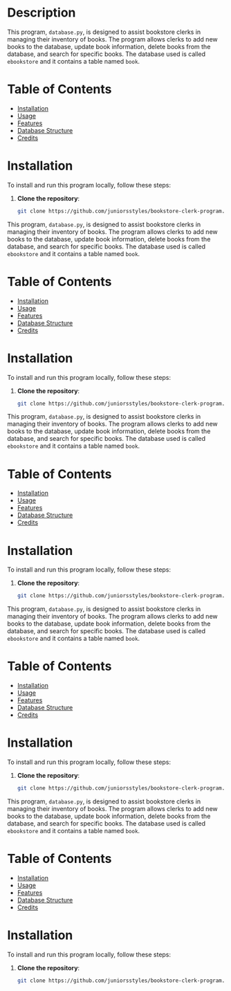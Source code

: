 # Description
This program, `database.py`, is designed to assist bookstore clerks in managing their inventory of books. The program allows clerks to add new books to the database, update book information, delete books from the database, and search for specific books. The database used is called `ebookstore` and it contains a table named `book`.

# Table of Contents
- [Installation](#installation)
- [Usage](#usage)
- [Features](#features)
- [Database Structure](#database-structure)
- [Credits](#credits)

# Installation
To install and run this program locally, follow these steps:

1. **Clone the repository**:
   ```sh
   git clone https://github.com/juniorsstyles/bookstore-clerk-program.git# Description
This program, `database.py`, is designed to assist bookstore clerks in managing their inventory of books. The program allows clerks to add new books to the database, update book information, delete books from the database, and search for specific books. The database used is called `ebookstore` and it contains a table named `book`.

# Table of Contents
- [Installation](#installation)
- [Usage](#usage)
- [Features](#features)
- [Database Structure](#database-structure)
- [Credits](#credits)

# Installation
To install and run this program locally, follow these steps:

1. **Clone the repository**:
   ```sh
   git clone https://github.com/juniorsstyles/bookstore-clerk-program.git# Description
This program, `database.py`, is designed to assist bookstore clerks in managing their inventory of books. The program allows clerks to add new books to the database, update book information, delete books from the database, and search for specific books. The database used is called `ebookstore` and it contains a table named `book`.

# Table of Contents
- [Installation](#installation)
- [Usage](#usage)
- [Features](#features)
- [Database Structure](#database-structure)
- [Credits](#credits)

# Installation
To install and run this program locally, follow these steps:

1. **Clone the repository**:
   ```sh
   git clone https://github.com/juniorsstyles/bookstore-clerk-program.git# Description
This program, `database.py`, is designed to assist bookstore clerks in managing their inventory of books. The program allows clerks to add new books to the database, update book information, delete books from the database, and search for specific books. The database used is called `ebookstore` and it contains a table named `book`.

# Table of Contents
- [Installation](#installation)
- [Usage](#usage)
- [Features](#features)
- [Database Structure](#database-structure)
- [Credits](#credits)

# Installation
To install and run this program locally, follow these steps:

1. **Clone the repository**:
   ```sh
   git clone https://github.com/juniorsstyles/bookstore-clerk-program.git# Description
This program, `database.py`, is designed to assist bookstore clerks in managing their inventory of books. The program allows clerks to add new books to the database, update book information, delete books from the database, and search for specific books. The database used is called `ebookstore` and it contains a table named `book`.

# Table of Contents
- [Installation](#installation)
- [Usage](#usage)
- [Features](#features)
- [Database Structure](#database-structure)
- [Credits](#credits)

# Installation
To install and run this program locally, follow these steps:

1. **Clone the repository**:
   ```sh
   git clone https://github.com/juniorsstyles/bookstore-clerk-program.git